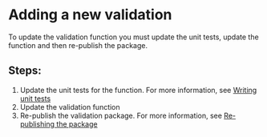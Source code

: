 # Adding a new validation

To update the validation function you must update the unit tests, update the function and then re-publish the package.

## Steps:

1.  Update the unit tests for the function. For more information, see [Writing unit tests](./writing-unit-tests.md)
2.  Update the validation function
3.  Re-publish the validation package. For more information, see [Re-publishing the package](./republishing-the-repository-as-an-npm-package.md)
